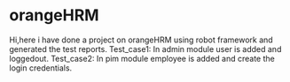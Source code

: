 # orangeHRM
Hi,here i have done a project on orangeHRM using robot framework and generated the test reports.
Test_case1: In admin module user is added and loggedout.
Test_case2: In pim module employee is added and create the login credentials.

